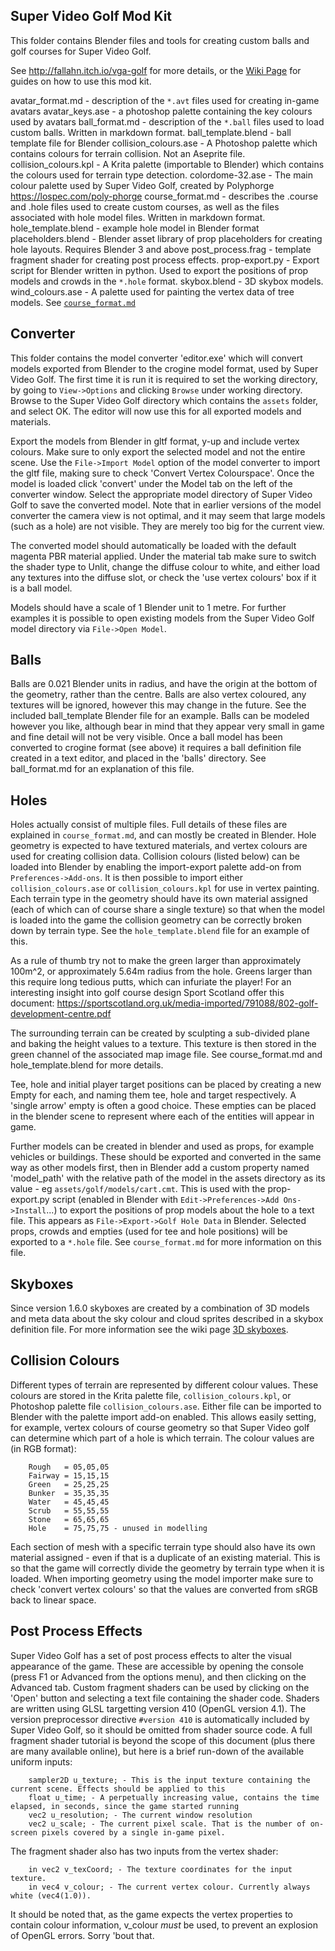 Super Video Golf Mod Kit
----------------

This folder contains Blender files and tools for creating custom balls and golf courses for Super Video Golf.

See http://fallahn.itch.io/vga-golf for more details, or the [Wiki Page](https://github.com/fallahn/crogine/wiki) for guides on how to use this mod kit.


avatar_format.md - description of the `*.avt` files used for creating in-game avatars
avatar_keys.ase - a photoshop palette containing the key colours used by avatars
ball_format.md - description of the `*.ball` files used to load custom balls. Written in markdown format.
ball_template.blend - ball template file for Blender
collision_colours.ase - A Photoshop palette which contains colours for terrain collision. Not an Aseprite file.
collision_colours.kpl - A Krita palette (importable to Blender) which contains the colours used for terrain type detection.
colordome-32.ase - The main colour palette used by Super Video Golf, created by Polyphorge https://lospec.com/poly-phorge
course_format.md - describes the .course and .hole files used to create custom courses, as well as the files associated with hole model files. Written in markdown format.
hole_template.blend - example hole model in Blender format
placeholders.blend - Blender asset library of prop placeholders for creating hole layouts. Requires Blender 3 and above
post_process.frag - template fragment shader for creating post process effects.
prop-export.py - Export script for Blender written in python. Used to export the positions of prop models and crowds in the `*.hole` format.
skybox.blend - 3D skybox models.
wind_colours.ase - A palette used for painting the vertex data of tree models. See [`course_format.md`](course_format.md)



Converter
---------
This folder contains the model converter 'editor.exe' which will convert models exported from Blender to the crogine model format, used by Super Video Golf. The first time it is run it is required to set the working directory, by going to `View->Options` and clicking `Browse` under working directory. Browse to the Super Video Golf directory which contains the `assets` folder, and select OK. The editor will now use this for all exported models and materials.

Export the models from Blender in gltf format, y-up and include vertex colours. Make sure to only export the selected model and not the entire scene. Use the `File->Import Model` option of the model converter to import the gltf file, making sure to check 'Convert Vertex Colourspace'. Once the model is loaded click 'convert' under the Model tab on the left of the converter window. Select the appropriate model directory of Super Video Golf to save the converted model. Note that in earlier versions of the model converter the camera view is not optimal, and it may seem that large models (such as a hole) are not visible. They are merely too big for the current view.

The converted model should automatically be loaded with the default magenta PBR material applied. Under the material tab make sure to switch the shader type to Unlit, change the diffuse colour to white, and either load any textures into the diffuse slot, or check the 'use vertex colours' box if it is a ball model.

Models should have a scale of 1 Blender unit to 1 metre. For further examples it is possible to open existing models from the Super Video Golf model directory via `File->Open Model`.



Balls
-----
Balls are 0.021 Blender units in radius, and have the origin at the bottom of the geometry, rather than the centre. Balls are also vertex coloured, any textures will be ignored, however this may change in the future. See the included ball_template Blender file for an example. Balls can be modeled however you like, although bear in mind that they appear very small in game and fine detail will not be very visible. Once a ball model has been converted to crogine format (see above) it requires a ball definition file created in a text editor, and placed in the 'balls' directory. See ball_format.md for an explanation of this file.



Holes
-----
Holes actually consist of multiple files. Full details of these files are explained in `course_format.md`, and can mostly be created in Blender. Hole geometry is expected to have textured materials, and vertex colours are used for creating collision data. Collision colours (listed below) can be loaded into Blender by enabling the import-export palette add-on from `Preferences->Add-ons`. It is then possible to import either `collision_colours.ase` or `collision_colours.kpl` for use in vertex painting. Each terrain type in the geometry should have its own material assigned (each of which can of course share a single texture) so that when the model is loaded into the game the collision geometry can be correctly broken down by terrain type. See the `hole_template.blend` file for an example of this.

As a rule of thumb try not to make the green larger than approximately 100m^2, or approximately 5.64m radius from the hole. Greens larger than this require long tedious putts, which can infuriate the player! For an interesting insight into golf course design Sport Scotland offer this document: https://sportscotland.org.uk/media-imported/791088/802-golf-development-centre.pdf

The surrounding terrain can be created by sculpting a sub-divided plane and baking the height values to a texture. This texture is then stored in the green channel of the associated map image file. See course_format.md and hole_template.blend for more details.

Tee, hole and initial player target positions can be placed by creating a new Empty for each, and naming them tee, hole and target respectively. A 'single arrow' empty is often a good choice. These empties can be placed in the blender scene to represent where each of the entities will appear in game.

Further models can be created in blender and used as props, for example vehicles or buildings. These should be exported and converted in the same way as other models first, then in Blender add a custom property named 'model_path' with the relative path of the model in the assets directory as its value - eg `assets/golf/models/cart.cmt`. This is used with the prop-export.py script (enabled in Blender with `Edit->Preferences->Add Ons->Install`...) to export the positions of prop models about the hole to a text file. This appears as `File->Export->Golf Hole Data` in Blender. Selected props, crowds and empties (used for tee and hole positions) will be exported to a `*.hole` file. See `course_format.md` for more information on this file.


Skyboxes
--------
Since version 1.6.0 skyboxes are created by a combination of 3D models and meta data about the sky colour and cloud sprites described in a skybox definition file. For more information see the wiki page [3D skyboxes](https://github.com/fallahn/crogine/wiki/Skyboxes-(Golf-1.6.0-and-above)).


Collision Colours
-----------------
Different types of terrain are represented by different colour values. These colours are stored in the Krita palette file, `collision_colours.kpl`, or Photoshop palette file `collision_colours.ase`. Either file can be imported to Blender with the palette import add-on enabled. This allows easily setting, for example, vertex colours of course geometry so that Super Video golf can determine which part of a hole is which terrain. The colour values are (in RGB format):

        Rough   = 05,05,05
        Fairway = 15,15,15
        Green   = 25,25,25
        Bunker  = 35,35,35
        Water   = 45,45,45
        Scrub   = 55,55,55
        Stone   = 65,65,65
        Hole    = 75,75,75 - unused in modelling

Each section of mesh with a specific terrain type should also have its own material assigned - even if that is a duplicate of an existing material. This is so that the game will correctly divide the geometry by terrain type when it is loaded. When importing geometry using the model importer make sure to check 'convert vertex colours' so that the values are converted from sRGB back to linear space.



Post Process Effects
--------------------
Super Video Golf has a set of post process effects to alter the visual appearance of the game. These are accessible by opening the console (press F1 or Advanced from the options menu), and then clicking on the Advanced tab. Custom fragment shaders can be used by clicking on the 'Open' button and selecting a text file containing the shader code. Shaders are written using GLSL targetting version 410 (OpenGL version 4.1). The version preprocessor directive `#version 410` is automatically included by Super Video Golf, so it should be omitted from shader source code. A full fragment shader tutorial is beyond the scope of this document (plus there are many available online), but here is a brief run-down of the available uniform inputs:

        sampler2D u_texture; - This is the input texture containing the current scene. Effects should be applied to this
        float u_time; - A perpetually increasing value, contains the time elapsed, in seconds, since the game started running
        vec2 u_resolution; - The current window resolution
        vec2 u_scale; - The current pixel scale. That is the number of on-screen pixels covered by a single in-game pixel.

The fragment shader also has two inputs from the vertex shader:

        in vec2 v_texCoord; - The texture coordinates for the input texture.
        in vec4 v_colour; - The current vertex colour. Currently always white (vec4(1.0)).

It should be noted that, as the game expects the vertex properties to contain colour information, v_colour *must* be used, to prevent an explosion of OpenGL errors. Sorry 'bout that.
